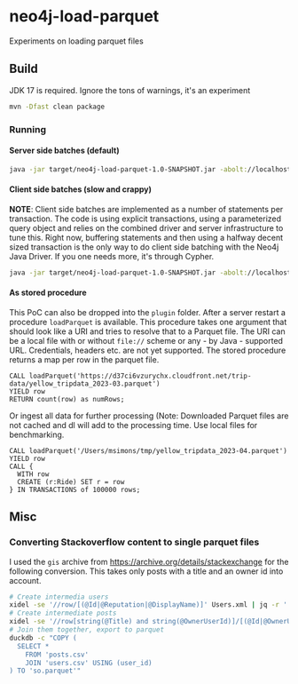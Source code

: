 # neo4j-load-parquet

Experiments on loading parquet files

## Build

JDK 17 is required.
Ignore the tons of warnings, it's an experiment

```bash
mvn -Dfast clean package
```

### Running

#### Server side batches (default)

```bash
java -jar target/neo4j-load-parquet-1.0-SNAPSHOT.jar -abolt://localhost:7687 -uneo4j -pverysecret --label=Test ~/tmp/yellow_tripdata_2023-04.parquet
```

#### Client side batches (slow and crappy)

**NOTE**: Client side batches are implemented as a number of statements per transaction. The code is using explicit transactions, using a parameterized query object and relies on the combined driver and server infrastructure to tune this. Right now, buffering statements and then using a halfway decent sized transaction is the only way to do client side batching with the Neo4j Java Driver. If you one needs more, it's through Cypher.  

```bash
java -jar target/neo4j-load-parquet-1.0-SNAPSHOT.jar -abolt://localhost:7687 -uneo4j -pverysecret --mode=CLIENT_SIDE_BATCHING --batch-size=100 --label=Test2 ~/tmp/yellow_tripdata_2023-04.parquet
```

#### As stored procedure

This PoC can also be dropped into the `plugin` folder.
After a server restart a procedure `loadParquet` is available. 
This procedure takes one argument that should look like a URI and tries to resolve that to a Parquet file.
The URI can be a local file with or without `file://` scheme or any - by Java - supported URL. Credentials, headers etc. are not yet supported.
The stored procedure returns a map per row in the parquet file.

```cypher
CALL loadParquet('https://d37ci6vzurychx.cloudfront.net/trip-data/yellow_tripdata_2023-03.parquet') 
YIELD row 
RETURN count(row) as numRows;
```

Or ingest all data for further processing (Note: Downloaded Parquet files are not cached and dl will add to the processing time. Use local files for benchmarking.

```cypher
CALL loadParquet('/Users/msimons/tmp/yellow_tripdata_2023-04.parquet') 
YIELD row 
CALL {
  WITH row 
  CREATE (r:Ride) SET r = row
} IN TRANSACTIONS of 100000 rows;
```

## Misc

### Converting Stackoverflow content to single parquet files

I used the `gis` archive from https://archive.org/details/stackexchange for the following conversion. This takes only posts with a title and an owner id into account.

```bash
# Create intermedia users
xidel -se '//row/[(@Id|@Reputation|@DisplayName)]' Users.xml | jq -r '. | @tsv' | duckdb -c "copy (select * from read_csv_auto('/dev/stdin', names=['user_id', 'user_reputation', 'user_name'])) to 'users.csv' HEADER;"
# Create intermediate posts
xidel -se '//row[string(@Title) and string(@OwnerUserId)]/[(@Id|@OwnerUserId|@Title)]' posts.xml | jq -r '. | @tsv' | duckdb -c "copy (select * from read_csv_auto('/dev/stdin', names=['id', 'user_id', 'title'])) to 'posts.csv' HEADER;"
# Join them together, export to parquet
duckdb -c "COPY (
  SELECT *
    FROM 'posts.csv'
    JOIN 'users.csv' USING (user_id)
) TO 'so.parquet'"
```
